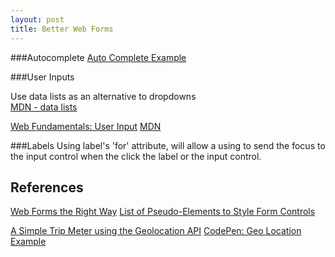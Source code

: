 ```yaml
---
layout: post
title: Better Web Forms
---
```




###Autocomplete
[Auto Complete Example](http://greenido.github.io/Product-Site-101/form-cc-example-m3.html)

###User Inputs

Use data lists as an alternative to dropdowns  
[MDN - data lists](https://developer.mozilla.org/en-US/docs/Web/HTML/Element/datalist)

[Web Fundamentals: User Input](https://developers.google.com/web/fundamentals/design-and-ui/input/?hl=en)
[MDN](https://developer.mozilla.org/en-US/docs/Web/HTML/Element/input)

###Labels
Using label's 'for' attribute, will allow a using to send the focus to the input control when the click the label or the input control.

## References
[Web Forms the Right Way](http://www.slideshare.net/greenido/web-forms-the-right-way)
[List of Pseudo-Elements to Style Form Controls](https://www.tjvantoll.com/2013/04/15/list-of-pseudo-elements-to-style-form-controls/)

[A Simple Trip Meter using the Geolocation API](http://www.html5rocks.com/en/tutorials/geolocation/trip_meter/)
[CodePen: Geo Location Example](http://codepen.io/greenido/pen/qOEbGp)